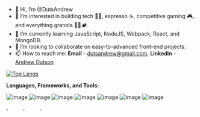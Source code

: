 - 👋 Hi, I’m @DutsAndrew
- 👀 I’m interested in building tech 👨‍💻, espresso ☕, competitive gaming 🎮, and everything granola 🧗🚵🏕️.
- 🌱 I’m currently learning JavaScript, NodeJS, Webpack, React, and MongoDB.
- 💞️ I’m looking to collaborate on easy-to-advanced front-end projects.
- 📫 How to reach me: **Email** - dutsandrew@gmail.com, **Linkedin** - [Andrew Dutson](https://www.linkedin.com/in/dutson/)

[![Top Langs](https://github-readme-stats.vercel.app/api/top-langs/?username=dutsandrew&theme=radical&layout=compact)](https://github.com/anuraghazra/github-readme-stats)

<strong>Languages, Frameworks, and Tools:</strong>

![image](https://user-images.githubusercontent.com/94728848/189023255-d228a54b-548f-4450-8cf9-e2f2b7142dc6.png) ![image](https://user-images.githubusercontent.com/94728848/189023322-2d3aba17-280e-47b2-b577-ad94007555d2.png) ![image](https://user-images.githubusercontent.com/94728848/189023109-7f8c8602-048a-4c17-aa0e-e8c837ebae2d.png) ![image](https://user-images.githubusercontent.com/94728848/189774754-77f3a324-615d-47c8-a422-4dad40110723.png) ![image](https://user-images.githubusercontent.com/94728848/189774793-c8f75bfc-a5b7-4157-b131-6f8094669d0a.png) ![image](https://user-images.githubusercontent.com/94728848/189023369-75759105-2c36-4bbc-a039-729e458b8b8e.png) ![image](https://user-images.githubusercontent.com/94728848/189023382-9b7929ba-a284-4cdf-ab95-c22416aa2f33.png)

<img src="https://webpack.js.org/site-logo.1fcab817090e78435061.svg" width="8%" height="4%"> <img width="8%" height="4%" alt="Screen Shot 2022-09-08 at 12 46 30" src="https://user-images.githubusercontent.com/94728848/189201691-33e2cc57-b65a-4bf9-b0b8-ffcd4f5b4496.png"> <img width="8%" height="4%" alt="Screen Shot 2022-09-08 at 12 48 33" src="https://user-images.githubusercontent.com/94728848/189202067-e03e322f-09b3-4262-9907-4364e443e9e9.png">



<!---
DutsAndrew/DutsAndrew is a ✨ special ✨ repository because its `README.md` (this file) appears on your GitHub profile.
You can click the Preview link to take a look at your changes.
--->
